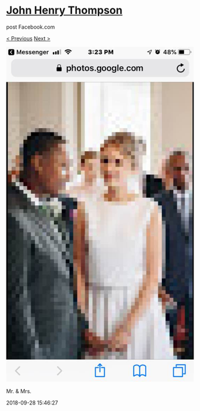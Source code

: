 # [John Henry Thompson](../README.md)
post Facebook.com

[< Previous](2018-09-28-5.md) [Next >](2018-09-27-1.md)

[![](../media/2018-09-28/Timeline-Photos-Mr-Mrs.jpg)](../README.md)

Mr. & Mrs.

2018-09-28 15:46:27